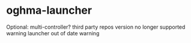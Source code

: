 # oghma-launcher


Optional:
 multi-controller?
 third party repos
 version no longer supported warning
 launcher out of date warning